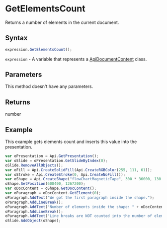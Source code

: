# GetElementsCount

Returns a number of elements in the current document.

## Syntax

```javascript
expression.GetElementsCount();
```

`expression` - A variable that represents a [ApiDocumentContent](../ApiDocumentContent.md) class.

## Parameters

This method doesn't have any parameters.

## Returns

number

## Example

This example gets elements count and inserts this value into the presentation.

```javascript editor-
var oPresentation = Api.GetPresentation();
var oSlide = oPresentation.GetSlideByIndex(0);
oSlide.RemoveAllObjects();
var oFill = Api.CreateSolidFill(Api.CreateRGBColor(255, 111, 61));
var oStroke = Api.CreateStroke(0, Api.CreateNoFill());
var oShape = Api.CreateShape("flowChartMagneticTape", 300 * 36000, 130 * 36000, oFill, oStroke);
oShape.SetPosition(608400, 1267200);
var oDocContent = oShape.GetDocContent();
var oParagraph = oDocContent.GetElement(0);
oParagraph.AddText("We got the first paragraph inside the shape.");
oParagraph.AddLineBreak();
oParagraph.AddText("Number of elements inside the shape: " + oDocContent.GetElementsCount());
oParagraph.AddLineBreak();
oParagraph.AddText("Line breaks are NOT counted into the number of elements.");
oSlide.AddObject(oShape);
```
